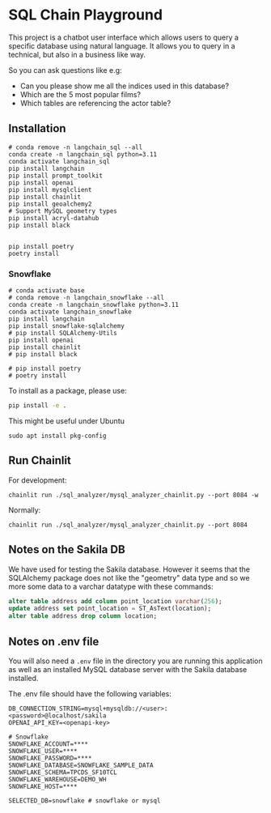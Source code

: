 # SQL Chain Playground

This project is a chatbot user interface which allows users to query a specific database using natural language.
It allows you to query in a technical, but also in a business like way.

So you can ask questions like e.g:

- Can you please show me all the indices used in this database?
- Which are the 5 most popular films?
- Which tables are referencing the actor table?

## Installation

```
# conda remove -n langchain_sql --all
conda create -n langchain_sql python=3.11
conda activate langchain_sql
pip install langchain
pip install prompt_toolkit
pip install openai
pip install mysqlclient
pip install chainlit
pip install geoalchemy2
# Support MySQL geometry types
pip install acryl-datahub
pip install black


pip install poetry
poetry install

```

### Snowflake

```
# conda activate base
# conda remove -n langchain_snowflake --all
conda create -n langchain_snowflake python=3.11
conda activate langchain_snowflake
pip install langchain
pip install snowflake-sqlalchemy
# pip install SQLAlchemy-Utils
pip install openai
pip install chainlit
# pip install black

# pip install poetry
# poetry install
```


To install as a package, please use:

```bash
pip install -e .
```

This might be useful under Ubuntu
```
sudo apt install pkg-config
```

## Run Chainlit

For development:
```
chainlit run ./sql_analyzer/mysql_analyzer_chainlit.py --port 8084 -w
```

Normally:
```
chainlit run ./sql_analyzer/mysql_analyzer_chainlit.py --port 8084
```

## Notes on the Sakila DB

We have used for testing the Sakila database. However it seems that the SQLAlchemy package does not like the "geometry" data type and so
we more some data to a varchar datatype with these commands:

```SQL
alter table address add column point_location varchar(256);
update address set point_location = ST_AsText(location);
alter table address drop column location;
```

## Notes on .env file

You will also need a `.env` file in the directory you are running this application as well as an installed MySQL database server with the Sakila database installed.

The .env file should have the following variables:

```
DB_CONNECTION_STRING=mysql+mysqldb://<user>:<password>@localhost/sakila
OPENAI_API_KEY=<openapi-key>

# Snowflake
SNOWFLAKE_ACCOUNT=****
SNOWFLAKE_USER=****
SNOWFLAKE_PASSWORD=****
SNOWFLAKE_DATABASE=SNOWFLAKE_SAMPLE_DATA
SNOWFLAKE_SCHEMA=TPCDS_SF10TCL
SNOWFLAKE_WAREHOUSE=DEMO_WH
SNOWFLAKE_HOST=****

SELECTED_DB=snowflake # snowflake or mysql
```